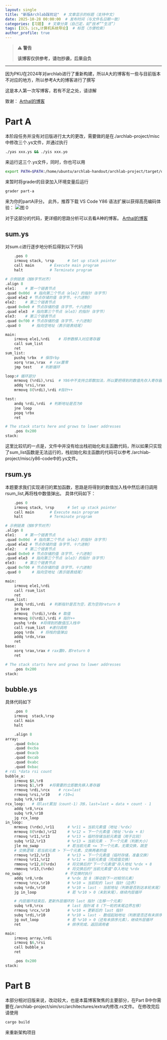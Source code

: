 ```yaml
---
layout: single
title: "新版Archlab踩坑记"  # 文章显示的标题（支持中文）
date: 2025-10-28 00:00:00  # 发布时间（与文件名日期一致）
categories: [习题]  # 文章分类（自己定，如“技术”“生活”）
tags: [ICS，ics,计算机系统导论]  # 标签（方便检索）
author_profile: true
---
```

>**⚠ 警告**
>
>**该博客仅供参考，请勿抄袭，后果自负**

***

因为PKU在2024年对archlab进行了重新构建，所以A大的博客有一些与目前版本不对应的地方，所以参考A大的博客进行了撰写

这是本人第一次写博客，若有不足之处，请谅解

致谢：
[Arthal的博客](https://arthals.ink/blog/arch-lab)
# Part A
本阶段任务并没有对旧版进行太大的更改，需要做的是在./archlab-project/misc
中修改三个.ys文件，并通过执行
```bash
./yas xxx.ys && ./yis xxx.yo
```
来运行这三个.ys文件，同时，你也可以用
```bash
export PATH=$PATH:/home/ubuntu/archlab-handout/archlab-project/target/debug
```
来暂时将grader的目录加入环境变量后运行
```bash
grader part-a
```
来为你的partA评分。
此外，推荐下载 VS Code Y86 语法扩展以获得高亮编码体验：
![图 0](/images/430c8915af56ca7da8c91dbed261e8ab4ca4b414bf22bc8be944d2e9c856d970.png)  

对于这部分的代码，更详细的思路分析可以去看A神的博客。
[Arthal的博客](https://arthals.ink/blog/arch-lab)
## sum.ys

  对sum.c进行逐步地分析后得到以下代码

```python
 	.pos 0 
	irmovq stack, %rsp  	# Set up stack pointer  
	call main		# Execute main program
	halt			# Terminate program 

# 示例链表（按8字节对齐）
.align 8
ele1:    # 第一个链表节点
.quad 0x00d  # 指向第二个节点（ele2）的指针（8字节）
.quad ele2 # 节点存储的值（8字节，十六进制）
ele2:    # 第二个链表节点
.quad 0x0e0 # 节点存储的值（8字节，十六进制）
.quad ele3  # 指向第三个节点（ele3）的指针（8字节）
ele3:    # 第三个链表节点
.quad 0xf00 # 节点存储的值（8字节，十六进制）
.quad 0     # 指向空地址（表示链表结尾）

main:
	irmovq ele1,%rdi	# 将参数移入对应寄存器
	call sum_list		
	ret 
sum_list:
    pushq %rbx  # 保存rbp
    xorq %rax,%rax  # rax置零
    jmp test    # 判断循环

loop:# 循环部分
    mrmovq (%rdi),%rsi  # Y86中不支持立即数加法，所以要把得到的数值先存入寄存器
    addq %rsi,%rax
    mrmovq 8(%rdi),%rdi #指针++

test:
    andq %rdi,%rdi  # 判断地址是否为0
    jne loop
    popq %rbx
    ret

# The stack starts here and grows to lower addresses
	.pos 0x200		
stack:	
```

这里比较坑的一点是，文件中并没有给出栈初始化和主函数代码，所以如果只实现了sum_list函数是无法运行的，栈初始化和主函数的代码可以参考./archlab-project/misc/y86-code中的.ys文件。
## rsum.ys
  
本题要求我们实现递归的累加函数，思路是将得到的数值加入栈中然后递归调用rsum_list,再将栈中数值弹出。
具体代码如下：
```python
 	.pos 0 
	irmovq stack, %rsp  	# Set up stack pointer  
	call main		# Execute main program
	halt			# Terminate program 

# 示例链表（按8字节对齐）
.align 8
ele1:    # 第一个链表节点
.quad 0x00d  # 指向第二个节点（ele2）的指针（8字节）
.quad ele2 # 节点存储的值（8字节，十六进制）
ele2:    # 第二个链表节点
.quad 0x0e0 # 节点存储的值（8字节，十六进制）
.quad ele3  # 指向第三个节点（ele3）的指针（8字节）
ele3:    # 第三个链表节点
.quad 0xf00 # 节点存储的值（8字节，十六进制）
.quad 0     # 指向空地址（表示链表结尾）

main:
	irmovq ele1,%rdi	
	call rsum_list		
	ret 
rsum_list:
    andq %rdi,%rdi  # 判断指针是否为空，若为空则return 0
    je base
    mrmovq  (%rdi),%rdx # 取值
    mrmovq 8(%rdi),%rdi # 指针++
    pushq %rdx  #将得到的数值压入栈中
    call rsum_list  #递归调用
    popq %rdx   # 将栈的值弹出
    addq %rdx,%rax
    ret
base:
    xorq %rax,%rax # rax置0，即return 0
    ret

# The stack starts here and grows to lower addresses
	.pos 0x200		
stack:	 
```
## bubble.ys
 具体代码如下
```python
	.pos 0
	irmovq	stack,%rsp
	call main
	halt

	.align 8
array:
	.quad 0xbca
	.quad 0xcba
	.quad 0xacb
	.quad 0xcab
	.quad 0xabc
	.quad 0xbac
# rdi *data rsi count
bubble_a:
	irmovq $8,%r8
	irmovq $1,%r9   #将需要的立即数先移入寄存器
	rrmovq %rdi,%rcx    # rcx=last
	rrmovq %rsi,%r10    # r10=i
	subq %r9,%r10
rcx_loop:   # 将last累加（count-1）次8，last=last = data + count - 1
	addq %r8,%rcx
	subq %r9,%r10
	jg rcx_loop
in_loop:				
	mrmovq (%rdx),%r11      # %r11 = 当前元素值（地址：%rdx）
	mrmovq 8(%rdx),%r12     # %r12 = 下一个元素值（地址：%rdx + 8）
	rrmovq %r11,%r13        # %r13 = 临时存储当前元素值（用于比较）
	subq %r12,%r13          # %r13 = 当前元素 - 下一个元素（判断大小）
	jle no_swap             # 若当前元素 <= 下一个元素，无需交换，跳至 
	# 交换逻辑：若当前元素 > 下一个元素，交换两者的值
	rrmovq %r12,%r13        # %r13 = 下一个元素值（临时存储，准备交换）
	rrmovq %r11,%r12        # %r12 = 当前元素值（完成值交换）
	rmmovq %r12,8(%rdx)     # 将交换后的"下一个元素值"存入地址 %rdx + 8
	rmmovq %r13,(%rdx)      # 将交换后的"当前元素值"存入地址 %rdx
no_swap:                   # 不交换时执行
	addq %r8,%rdx           # %rdx 加 8（移动到下一对相邻元素）
	rrmovq %rcx,%r10        # %r10 = 当前轮的 last 指针（边界）
	subq %rdx,%r10          # %r10 = last - 当前地址（判断是否到达本轮末尾）
	jg in_loop              # 若 %r10 > 0（未到末尾），继续内层循环

	# 内层循环结束后，更新外层循环的 last 指针（左移一个元素）
	subq %r8,%rcx           # last 指针减 8（下一轮的末尾边界左移）
	rrmovq %rcx,%r10        # %r10 = 更新后的 last 指针
	subq %rdi,%r10          # %r10 = last - 数组起始地址（判断是否还有未排序元素）
	jg out_loop             # 若 %r10 > 0（还有未排序元素），继续外层循环
	ret                     # 排序完成，返回调用者

main:
	irmovq array,%rdi
	irmovq $6,%rsi
	call bubble_a
	ret

	.pos 0x200
stack:
```
# Part B
本部分相对旧版来说，改动较大，也是本篇博客聚焦的主要部分，在Part B中你需要在./archlab-project/sim/src/architectures/extra内修改.rs文件。
在修改完后请使用
```bash
cargo build
```
来重新架构项目